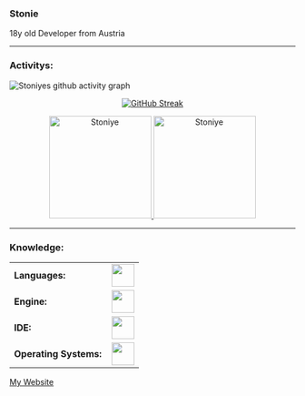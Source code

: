 ### Stonie

18y old Developer from Austria

------
<h3 align="left">Activitys:</h3>

![Stoniyes github activity graph](https://github-readme-activity-graph.vercel.app/graph?username=Stoniye&bg_color=0d1016&color=13dc7e&line=00dc5d&title_color=cfcfce&point=192c34&area_color=18353a&area=true&hide_border=true)

<p align="center">
  <a href="https://git.io/streak-stats">
    <img src="https://streak-stats.demolab.com?user=Stoniye&theme=soft-green&background=0d1016" alt="GitHub Streak" />
  </a>
</p>
<div align="center">
  <a href="https://github.com/Stoniye">
    <img height="180em" src="https://github-readme-stats.vercel.app/api/top-langs?username=Stoniye&show_icons=true&locale=en&layout=compact&theme=tokyonight&title_color=cfcfce&bg_color=0d1016&text_color=929596" alt="Stoniye"/>
    <img height="180em" src="https://github-readme-stats.vercel.app/api?username=Stoniye&show_icons=true&locale=en&layout=compact&theme=tokyonight&title_color=cfcfce&bg_color=0d1016&text_color=929596" alt="Stoniye"/>
  </a>
</div>

------
<h3 align="left">Knowledge:</h3>
<table>
    <tr>
        <td style="font-weight: bold; padding-right: 10px; vertical-align: center; border: none;">Languages:</td>
        <td><img height="40" src="https://skillicons.dev/icons?i=cs,c,cpp,css,dart,html,js,py"/></td>
    </tr>
    <tr>
        <td style="font-weight: bold; padding-right: 10px; vertical-align: center; border: none;">Engine:</td>
        <td><img height="40" src="https://skillicons.dev/icons?i=godot,flutter,unity"/></td>
    </tr>
    <tr>
        <td style="font-weight: bold; padding-right: 10px; vertical-align: center; border: none;">IDE:</td>
        <td><img height="40" src="https://skillicons.dev/icons?i=webstorm,androidstudio,visualstudio"/></td>
    </tr>
    <tr>
        <td style="font-weight: bold; padding-right: 10px; vertical-align: center; border: none;">Operating Systems:</td>
        <td><img height="40" src="https://skillicons.dev/icons?i=windows"/></td>
    </tr>
</table>

[My Website](https://stoniye.github.io/portfolio/)
